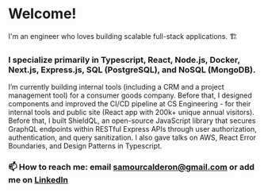 # Welcome!

I'm an engineer who loves building scalable full-stack applications. 🏗️

### I specialize primarily in Typescript, React, Node.js, Docker, Next.js, Express.js, SQL (PostgreSQL), and NoSQL (MongoDB).

I’m currently building internal tools (including a CRM and a project management tool) for a consumer goods company. Before that, I designed components and improved the CI/CD pipeline at CS Engineering - for their internal tools and public site (React app with 200k+ unique annual visitors). Before that, I built ShieldQL, an open-source JavaScript library that secures GraphQL endpoints within RESTful Express APIs through user authorization, authentication, and query sanitization. I also gave talks on AWS, React Error Boundaries, and Design Patterns in Typescript.

### 📫 How to reach me: email samourcalderon@gmail.com or add me on [LinkedIn](https://www.linkedin.com/in/rodrigosamourcalderon/)

<!---
rscalderon/rscalderon is a ✨ special ✨ repository because its `README.md` (this file) appears on your GitHub profile.
You can click the Preview link to take a look at your changes.
--->
